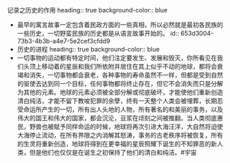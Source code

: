 记录之历史的作用
heading:: true
background-color:: blue
- 最早的寓言故事一定包含着民政方面的一些真相，所以必然就是最初各民族的一些历史，一切野蛮民族的历史都是从语言故事开始的。
  id:: 653d3004-73b3-4b3b-a4e7-5e2cef3cfdd9
- 历史的进程
  heading:: true
  background-color:: blue
- 一切事物的运动都有特定时间，他们注定要发生、发展和毁灭，你所看见在我们头顶上移动着的星辰和我们所依附并居住在其上似乎不动的地球，都将会衰竭和消失，一切事物都会衰老，各种事物的寿命虽然不一样，但都是受到自然的驱使去达到同一个目标，任何事物都将终止存在，但它不会消失而只是分解为其他的元素。地球的元素必须被全部分解或彻底破坏，才能使他们重新创造清白纯洁，才能不留下教唆犯罪的余孽，终有一天整个人类会被埋葬，长期忍受命运所产生的一切，所有出人头地的人物，所有著名的和美丽的事务，以及伟大的国王和伟大的国家，都会沉沦，豆浆在顷刻之间被推翻。当人类彻底惠民，野兽也被赋予同样命运的时候，地球将再次引进大海汪洋，大自然将迫使大海停止流动，在所有界限之内消解其怒涛，事务的古老秩序将被恢复，所有的生灵将重新创造，地球将得到在更幸福的星辰照耀下诞生的不知罪恶的新人类，但是他们也仅仅是在诞生之初保持了他们的清白和纯洁。#宇宙